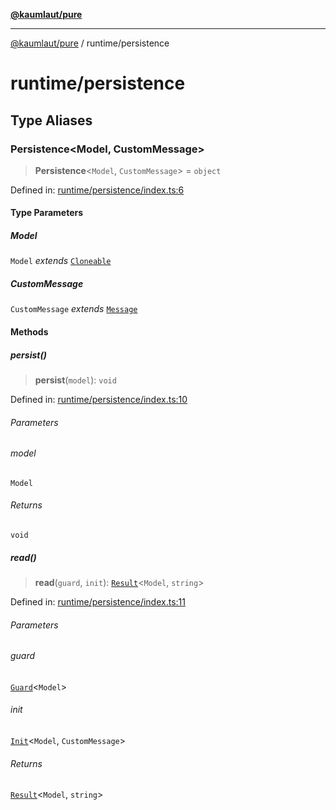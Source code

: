 [**@kaumlaut/pure**](../README.md)

---

[@kaumlaut/pure](../README.md) / runtime/persistence

# runtime/persistence

## Type Aliases

### Persistence\<Model, CustomMessage\>

> **Persistence**\<`Model`, `CustomMessage`\> = `object`

Defined in: [runtime/persistence/index.ts:6](https://github.com/maxkaemmerer/pure/blob/baccee9b4314258888c0ef38ad8949e92fd0033f/src/runtime/persistence/index.ts#L6)

#### Type Parameters

##### Model

`Model` _extends_ [`Cloneable`](../clone.md#cloneable)

##### CustomMessage

`CustomMessage` _extends_ [`Message`](../runtime.md#message)

#### Methods

##### persist()

> **persist**(`model`): `void`

Defined in: [runtime/persistence/index.ts:10](https://github.com/maxkaemmerer/pure/blob/baccee9b4314258888c0ef38ad8949e92fd0033f/src/runtime/persistence/index.ts#L10)

###### Parameters

###### model

`Model`

###### Returns

`void`

##### read()

> **read**(`guard`, `init`): [`Result`](../result.md#result)\<`Model`, `string`\>

Defined in: [runtime/persistence/index.ts:11](https://github.com/maxkaemmerer/pure/blob/baccee9b4314258888c0ef38ad8949e92fd0033f/src/runtime/persistence/index.ts#L11)

###### Parameters

###### guard

[`Guard`](../guard.md#guard)\<`Model`\>

###### init

[`Init`](../runtime.md#init)\<`Model`, `CustomMessage`\>

###### Returns

[`Result`](../result.md#result)\<`Model`, `string`\>

